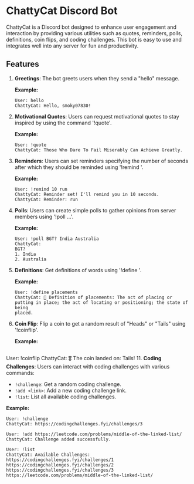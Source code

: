 # ChattyCat Discord Bot

ChattyCat is a Discord bot designed to enhance user engagement and interaction by providing various utilities such as quotes, reminders, polls, definitions, coin flips, and coding challenges. This bot is easy to use and integrates well into any server for fun and productivity.

## Features

1. **Greetings**: The bot greets users when they send a "hello" message.

   **Example:**
   ```text
   User: hello
   ChattyCat: Hello, smoky07830!
2. **Motivational Quotes**: Users can request motivational quotes to stay inspired by using the command '!quote'.
   
   **Example:**
   ```text
   User: !quote
   ChattyCat: Those Who Dare To Fail Miserably Can Achieve Greatly.
4. **Reminders**: Users can set reminders specifying the number of seconds after which they should be reminded using '!remind <seconds> <reminder>'.

   **Example:**
   ```text
   User: !remind 10 run
   ChattyCat: Reminder set! I'll remind you in 10 seconds.
   ChattyCat: Reminder: run
6. **Polls**: Users can create simple polls to gather opinions from server members using '!poll <question> <opt1> <opt2>...'.
   
   **Example:**
   ```text
   User: !poll BGT? India Australia
   ChattyCat:
   BGT?
   1. India
   2. Australia
8. **Definitions**: Get definitions of words using '!define <word>'.
   
   **Example:**
   ```text
   User: !define placements
   ChattyCat: 📜 Definition of placements: The act of placing or putting in place; the act of locating or positioning; the state of being 
   placed.
10. **Coin Flip**: Flip a coin to get a random result of "Heads" or "Tails" using '!coinflip'.

    **Example:**
    ```text
   User: !coinflip
   ChattyCat: 🎖 The coin landed on: Tails!
11. **Coding Challenges**: Users can interact with coding challenges with various commands:
  - `!challenge`: Get a random coding challenge.
  - `!add <link>`: Add a new coding challenge link.
  - `!list`: List all available coding challenges.

   **Example:**
   ```text
   User: !challenge
   ChattyCat: https://codingchallenges.fyi/challenges/3
    
   User: !add https://leetcode.com/problems/middle-of-the-linked-list/
   ChattyCat: Challenge added successfully.
    
   User: !list
   ChattyCat: Available Challenges:
   https://codingchallenges.fyi/challenges/1
   https://codingchallenges.fyi/challenges/2
   https://codingchallenges.fyi/challenges/3
   https://leetcode.com/problems/middle-of-the-linked-list/





